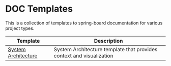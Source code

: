 # DOC Templates

This is a collection of templates to spring-board documentation for various
project types.

| Template                                  | Description                                                          |
| ----------------------------------------- | -------------------------------------------------------------------- |
| [System Architecture](./arch-template.md) | System Architecture template that provides context and visualization |


